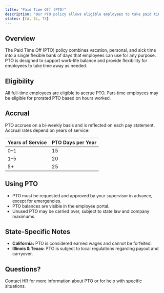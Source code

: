 ```yaml
---
title: "Paid Time Off (PTO)"
description: "Our PTO policy allows eligible employees to take paid time away from work for personal, family, or medical reasons."
states: [CA, IL, TX]
---
```


## Overview

The Paid Time Off (PTO) policy combines vacation, personal, and sick time into a single flexible bank of days that employees can use for any purpose. PTO is designed to support work-life balance and provide flexibility for employees to take time away as needed.

## Eligibility

All full-time employees are eligible to accrue PTO. Part-time employees may be eligible for prorated PTO based on hours worked.

## Accrual

PTO accrues on a bi-weekly basis and is reflected on each pay statement. Accrual rates depend on years of service:

| Years of Service | PTO Days per Year |
|------------------|------------------|
| 0–1              | 15               |
| 1–5              | 20               |
| 5+               | 25               |

## Using PTO

- PTO must be requested and approved by your supervisor in advance, except for emergencies.
- PTO balances are visible in the employee portal.
- Unused PTO may be carried over, subject to state law and company maximums.

## State-Specific Notes

- **California:** PTO is considered earned wages and cannot be forfeited.
- **Illinois & Texas:** PTO is subject to local regulations regarding payout and carryover.

## Questions?

Contact HR for more information about PTO or for help with specific situations.
